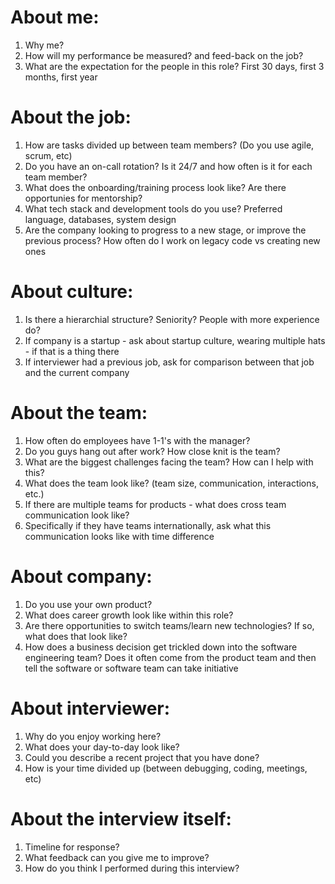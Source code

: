 # About me:
1. Why me?
2. How will my performance be measured? and feed-back on the job?
3. What are the expectation for the people in this role? First 30 days, first 3 months, first year

# About the job:
1. How are tasks divided up between team members? (Do you use agile, scrum, etc)
2. Do you have an on-call rotation? Is it 24/7 and how often is it for each team member?
3. What does the onboarding/training process look like? Are there opportunies for mentorship?
4. What tech stack and development tools do you use? Preferred language, databases, system design
5. Are the company looking to progress to a new stage, or improve the previous process? How often do I work on legacy code vs creating new ones

# About culture:
1. Is there a hierarchial structure? Seniority? People with more experience do?
2. If company is a startup - ask about startup culture, wearing multiple hats - if that is a thing there
3. If interviewer had a previous job, ask for comparison between that job and the current company

# About the team:
1. How often do employees have 1-1's with the manager?
2. Do you guys hang out after work? How close knit is the team?
3. What are the biggest challenges facing the team? How can I help with this?
4. What does the team look like? (team size, communication, interactions, etc.)
5. If there are multiple teams for products - what does cross team communication look like?
6. Specifically if they have teams internationally, ask what this communication looks like with time difference

# About company:
1. Do you use your own product?
2. What does career growth look like within this role? 
3. Are there opportunities to switch teams/learn new technologies? If so, what does that look like?
4. How does a business decision get trickled down into the software engineering team? Does it often come from the product team and then tell the software or software team can take initiative

# About interviewer:
1. Why do you enjoy working here?
2. What does your day-to-day look like?
3. Could you describe a recent project that you have done?
4. How is your time divided up (between debugging, coding, meetings, etc)

# About the interview itself:
1. Timeline for response?
2. What feedback can you give me to improve?
3. How do you think I performed during this interview?
